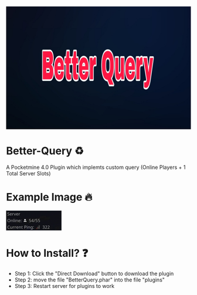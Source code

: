 
![logo](/images/icon.png)


# Better-Query ♻️
A Pocketmine 4.0 Plugin which implemts custom query
(Online Players + 1 Total Server Slots)

# Example Image 🔥
![exampleimage](/images/example.png)

# How to Install? ❓
- Step 1: Click the "Direct Download" button to download the plugin
- Step 2: move the file "BetterQuery.phar" into the file "plugins"
- Step 3: Restart server for plugins to work

